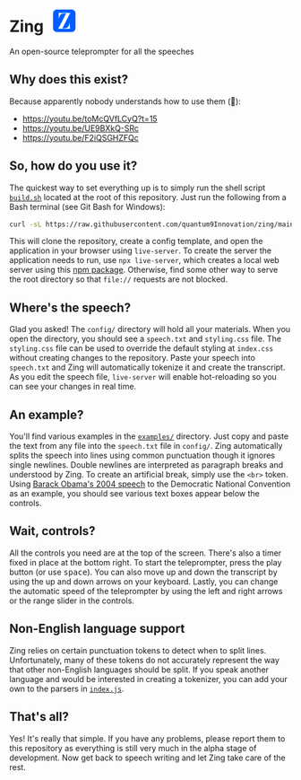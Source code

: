 
# Zing <img src='./favicon.png' style='display:inline-block;margin-left: 10px;width:40px;'>

An open-source teleprompter for all the speeches

## Why does this exist?

Because apparently nobody understands how to use them (:rofl:):

- <https://youtu.be/toMcQVfLCyQ?t=15>
- <https://youtu.be/UE9BXkQ-SRc>
- <https://youtu.be/F2iQSGHZFQc>

## So, how do you use it?

The quickest way to set everything up is to simply run the shell script [`build.sh`](./build.sh) located at the root of this repository.
Just run the following from a Bash terminal (see Git Bash for Windows):

```bash
curl -sL https://raw.githubusercontent.com/quantum9Innovation/zing/main/build.sh | bash
```

This will clone the repository, create a config template, and open the application in your browser using `live-server`.
To create the server the application needs to run, use `npx live-server`, which creates a local web server using this [npm package](https://www.npmjs.com/package/live-server).
Otherwise, find some other way to serve the root directory so that `file://` requests are not blocked.

## Where's the speech?

Glad you asked! The `config/` directory will hold all your materials.
When you open the directory, you should see a `speech.txt` and `styling.css` file.
The `styling.css` file can be used to override the default styling at `index.css` without creating changes to the repository.
Paste your speech into `speech.txt` and Zing will automatically tokenize it and create the transcript.
As you edit the speech file, `live-server` will enable hot-reloading so you can see your changes in real time.

## An example?

You'll find various examples in the [`examples/`](./examples/) directory.
Just copy and paste the text from any file into the `speech.txt` file in `config/`.
Zing automatically splits the speech into lines using common punctuation though it ignores single newlines.
Double newlines are interpreted as paragraph breaks and understood by Zing.
To create an artificial break, simply use the `<br>` token.
Using [Barack Obama's 2004 speech](./examples/obama-2004.txt) to the Democratic National Convention as an example, you should see various text boxes appear below the controls.

## Wait, controls?

All the controls you need are at the top of the screen.
There's also a timer fixed in place at the bottom right.
To start the teleprompter, press the play button (or use <kbd>space</kbd>).
You can also move up and down the transcript by using the up and down arrows on your keyboard.
Lastly, you can change the automatic speed of the teleprompter by using the left and right arrows or the range slider in the controls.

## Non-English language support

Zing relies on certain punctuation tokens to detect when to split lines.
Unfortunately, many of these tokens do not accurately represent the way that other non-English languages should be split.
If you speak another language and would be interested in creating a tokenizer, you can add your own to the parsers in [`index.js`](./index.js).

## That's all?

Yes! It's really that simple.
If you have any problems, please report them to this repository as everything is still very much in the alpha stage of development.
Now get back to speech writing and let Zing take care of the rest.
